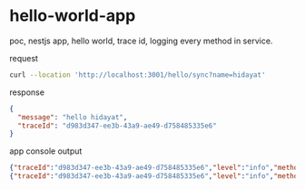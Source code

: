 # hello-world-app

poc, nestjs app, hello world, trace id, logging every method in service.

request

```bash
curl --location 'http://localhost:3001/hello/sync?name=hidayat'
```

response

```json
{
  "message": "hello hidayat",
  "traceId": "d983d347-ee3b-43a9-ae49-d758485335e6"
}
```

app console output

```json
{"traceId":"d983d347-ee3b-43a9-ae49-d758485335e6","level":"info","method":"getSyncHelloMsg","args":["hidayat"],"timestamp":"2025-06-06T07:54:05.843Z","result":"hello hidayat"}
{"traceId":"d983d347-ee3b-43a9-ae49-d758485335e6","level":"info","method":"syncHello","args":["hidayat"],"timestamp":"2025-06-06T07:54:05.843Z","result":{"message":"hello hidayat"}}
```
